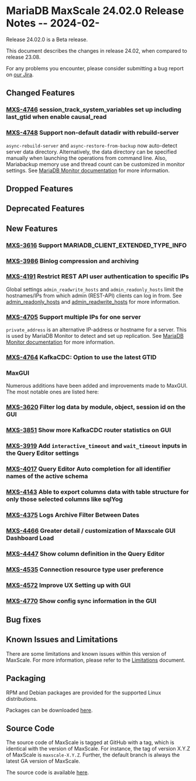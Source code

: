 # MariaDB MaxScale 24.02.0 Release Notes -- 2024-02-

Release 24.02.0 is a Beta release.

This document describes the changes in release 24.02, when compared to
release 23.08.

For any problems you encounter, please consider submitting a bug
report on [our Jira](https://jira.mariadb.org/projects/MXS).

## Changed Features

### [MXS-4746](https://jira.mariadb.org/browse/MXS-4746) session_track_system_variables set up including last_gtid when enable causal_read

### [MXS-4748](https://jira.mariadb.org/browse/MXS-4748) Support non-default datadir with rebuild-server

`async-rebuild-server` and `async-restore-from-backup` now auto-detect server
data directory. Alternatively, the data directory can be specified manually when
launching the operations from command line. Also, Mariabackup memory use and
thread count can be customized in monitor settings. See
[MariaDB Monitor documentation](../Monitors/MariaDB-Monitor.md#backup_operations)
for more information.

## Dropped Features

###

## Deprecated Features

## New Features

### [MXS-3616](https://jira.mariadb.org/browse/MXS-3616) Support MARIADB_CLIENT_EXTENDED_TYPE_INFO

### [MXS-3986](https://jira.mariadb.org/browse/MXS-3986) Binlog compression and archiving

### [MXS-4191](https://jira.mariadb.org/browse/MXS-4191) Restrict REST API user authentication to specific IPs

Global settings `admin_readwrite_hosts` and `admin_readonly_hosts` limit the
hostnames/IPs from which admin (REST-API) clients can log in from. See
[admin_readonly_hosts](../Getting-Started/Configuration-Guide.md#admin_readonly_hosts) and
[admin_readwrite_hosts](../Getting-Started/Configuration-Guide.md#admin_readwrite_hosts)
for more information.

### [MXS-4705](https://jira.mariadb.org/browse/MXS-4705) Support multiple IPs for one server

`private_address` is an alternative IP-address or hostname for a server. This is
used by MariaDB Monitor to detect and set up replication. See
[MariaDB Monitor documentation](../Monitors/MariaDB-Monitor.md#private_address)
for more information.

### [MXS-4764](https://jira.mariadb.org/browse/MXS-4764) KafkaCDC: Option to use the latest GTID

### MaxGUI
Numerous additions have been added and improvements made to MaxGUI.
The most notable ones are listed here:

### [MXS-3620](https://jira.mariadb.org/browse/MXS-3620) Filter log data by module, object, session id on the GUI

### [MXS-3851](https://jira.mariadb.org/browse/MXS-3851) Show more KafkaCDC router statistics on GUI

### [MXS-3919](https://jira.mariadb.org/browse/MXS-3919) Add `interactive_timeout` and `wait_timeout` inputs in the Query Editor settings

### [MXS-4017](https://jira.mariadb.org/browse/MXS-4017) Query Editor Auto completion for all identifier names of the active schema

### [MXS-4143](https://jira.mariadb.org/browse/MXS-4143) Able to export columns data with table structure for only those selected columns like sqlYog

### [MXS-4375](https://jira.mariadb.org/browse/MXS-4375) Logs Archive Filter Between Dates

### [MXS-4466](https://jira.mariadb.org/browse/MXS-4466) Greater detail / customization of Maxscale GUI Dashboard Load

### [MXS-4447](https://jira.mariadb.org/browse/MXS-4447) Show column definition in the Query Editor

### [MXS-4535](https://jira.mariadb.org/browse/MXS-4535) Connection resource type user preference

### [MXS-4572](https://jira.mariadb.org/browse/MXS-4572) Improve UX Setting up with GUI

### [MXS-4770](https://jira.mariadb.org/browse/MXS-4770) Show config sync information in the GUI

## Bug fixes

## Known Issues and Limitations

There are some limitations and known issues within this version of MaxScale.
For more information, please refer to the [Limitations](../About/Limitations.md) document.

## Packaging

RPM and Debian packages are provided for the supported Linux distributions.

Packages can be downloaded [here](https://mariadb.com/downloads/#mariadb_platform-mariadb_maxscale).

## Source Code

The source code of MaxScale is tagged at GitHub with a tag, which is identical
with the version of MaxScale. For instance, the tag of version X.Y.Z of MaxScale
is `maxscale-X.Y.Z`. Further, the default branch is always the latest GA version
of MaxScale.

The source code is available [here](https://github.com/mariadb-corporation/MaxScale).

